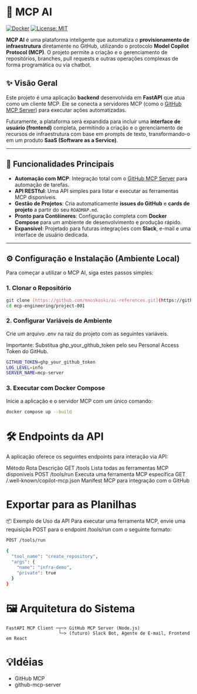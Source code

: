 # 🧠 MCP AI

[![Docker](https://img.shields.io/badge/docker-ready-blue)](https://hub.docker.com/) [![License: MIT](https://img.shields.io/badge/license-MIT-green.svg)](./LICENSE)

**MCP AI** é uma plataforma inteligente que automatiza o **provisionamento de infraestrutura** diretamente no GitHub, utilizando o protocolo **Model Copilot Protocol (MCP)**. O projeto permite a criação e o gerenciamento de repositórios, branches, pull requests e outras operações complexas de forma programática ou via chatbot.

## ✨ Visão Geral

Este projeto é uma aplicação **backend** desenvolvida em **FastAPI** que atua como um cliente MCP. Ele se conecta a servidores MCP (como o [GitHub MCP Server](https://github.com/github/github-mcp-server)) para executar ações automatizadas.

Futuramente, a plataforma será expandida para incluir uma **interface de usuário (frontend)** completa, permitindo a criação e o gerenciamento de recursos de infraestrutura com base em prompts de texto, transformando-o em um produto **SaaS (Software as a Service)**.

---

## 🚀 Funcionalidades Principais

* **Automação com MCP**: Integração total com o [GitHub MCP Server](https://github.com/github/github-mcp-server) para automação de tarefas.
* **API RESTful**: Uma API simples para listar e executar as ferramentas MCP disponíveis.
* **Gestão de Projetos**: Cria automaticamente **issues do GitHub** e **cards de projeto** a partir do seu `ROADMAP.md`.
* **Pronto para Contêineres**: Configuração completa com **Docker Compose** para um ambiente de desenvolvimento e produção rápido.
* **Expansível**: Projetado para futuras integrações com **Slack**, e-mail e uma interface de usuário dedicada.

---

## ⚙️ Configuração e Instalação (Ambiente Local)

Para começar a utilizar o MCP AI, siga estes passos simples:

### 1. Clonar o Repositório

``` bash
git clone [https://github.com/mnoskoski/ai-references.git](https://github.com/mnoskoski/ai-references.git)
cd mcp-engineering/project-001
```

### 2. Configurar Variáveis de Ambiente
Crie um arquivo .env na raiz do projeto com as seguintes variáveis.

Importante: Substitua ghp_your_github_token pelo seu Personal Access Token do GitHub.

``` bash
GITHUB_TOKEN=ghp_your_github_token
LOG_LEVEL=info
SERVER_NAME=mcp-server
```
### 3. Executar com Docker Compose
Inicie a aplicação e o servidor MCP com um único comando:

``` bash
docker compose up --build
```

# 🛠️ Endpoints da API
A aplicação oferece os seguintes endpoints para interação via API:

Método	Rota	Descrição
GET	/tools	Lista todas as ferramentas MCP disponíveis
POST	/tools/run	Executa uma ferramenta MCP específica
GET	/.well-known/copilot-mcp.json	Manifest MCP para integração com o GitHub

# Exportar para as Planilhas
📦 Exemplo de Uso da API
Para executar uma ferramenta MCP, envie uma requisição POST para o endpoint /tools/run com o seguinte formato:

```bash
POST /tools/run

{
  "tool_name": "create_repository",
  "args": {
    "name": "infra-demo",
    "private": true
  }
}
```

# 🖼️ Arquitetura do Sistema
```
FastAPI MCP Client ─┬─> GitHub MCP Server (Node.js)
                    └─> (futuro) Slack Bot, Agente de E-mail, Frontend em React
```

# 💡Idéias 
- GitHub MCP
- github-mcp-server